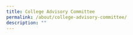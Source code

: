 ```yaml
---
title: College Advisory Committee
permalink: /about/college-advisory-committee/
description: ""
---
```

